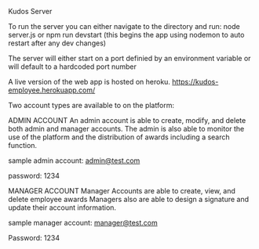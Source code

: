 Kudos Server

To run the server you can either navigate to the directory and run:
  node server.js
    or
  npm run devstart 
    (this begins the app using nodemon to auto restart after any dev changes)
   
The server will either start on a port definied by an environment variable or will default to a hardcoded port number

A live version of the web app is hosted on heroku. 
https://kudos-employee.herokuapp.com/

Two account types are available to on the platform:

ADMIN ACCOUNT
  An admin account is able to create, modify, and delete both admin and manager accounts.
  The admin is also able to monitor the use of the platform and the distribution of awards including a search function.
  
  sample admin account:
  admin@test.com
  
  password:
  1234
 
MANAGER ACCOUNT
  Manager Accounts are able to create, view, and delete employee awards
  Managers also are able to design a signature and update their account information. 
  
  sample manager account:
  manager@test.com
  
  Password:
  1234
